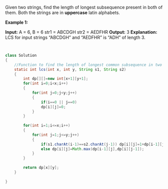 Given two strings, find the length of longest subsequence present in both of them. Both the strings are in **uppercase** latin alphabets.

**Example 1:**

**Input:**
A = 6, B = 6
str1 = ABCDGH
str2 = AEDFHR
**Output:** 3
**Explanation:** LCS for input strings “ABCDGH” and “AEDFHR” is “ADH” of length 3.

```java


class Solution
{
    //Function to find the length of longest common subsequence in two strings.
    static int lcs(int x, int y, String s1, String s2)
    {
        int dp[][]=new int[x+1][y+1];
        for(int i=0;i<x;i++)
        {
            for(int j=0;j<y;j++)
            {
                if(i==0 || j==0)
                dp[i][j]=0;
            }
        }
        
        for(int i=1;i<=x;i++)
        {
            for(int j=1;j<=y;j++)
            {
                if(s1.charAt(i-1)==s2.charAt(j-1)) dp[i][j]=1+dp[i-1][j-1];
                else dp[i][j]=Math.max(dp[i-1][j],dp[i][j-1]);
            }
        }
        
        return dp[x][y];
    }
 
}
```